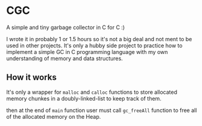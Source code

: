 # CGC

A simple and tiny garbage collector in C for C :)

I wrote it in probably 1 or 1.5 hours so it's not a big deal and not ment to be used
in other projects. It's only a hubby side project to practice how to implement a simple
GC in C programming language with my own understanding of memory and data structures.

## How it works

It's only a wrapper for `malloc` and `calloc` functions to store allocated
memory chunkes in a doubly-linked-list to keep track of them.

then at the end of `main` function user must call `gc_freeAll` function to
free all of the allocated memory on the Heap.


